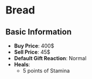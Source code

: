 # Bread

## Basic Information

- **Buy Price**: 400$
- **Sell Price**: 45$
- **Default Gift Reaction**: Normal
- **Heals**:
  - 5 points of Stamina